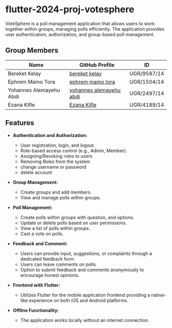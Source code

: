 # flutter-2024-proj-votesphere

VoteSphere is a poll management application that allows users to work together within groups, managing polls efficiently. The application provides user authentication, authorization, and group-based poll management.

## Group Members

| Name                        | GitHub Profile                         | ID          |
|-----------------------------|----------------------------------------|-------------|
| Bereket Kelay               | [bereket kelay](https://github.com/member1username)   | UGR/9587/14 |
| Ephrem Mamo Tora            | [ephrem mamo tora](https://github.com/Efamamo)         | UGR/1504/14 |
| Yohannes Alemayehu Abdi     | [yohannes alemayehu abdi](https://github.com/yohannesalex) | UGR/2497/14 |
| Ezana Kifle                 | [Ezana Kifle](https://github.com/e1z6u) | UGR/4189/14 |

## Features

- **Authentication and Authorization:**

  - User registration, login, and logout.
  - Role-based access control (e.g., Admin, Member).
  - Assigning/Revoking roles to users
  - Removing Roles from the system
  - change username or password
  - delete account

- **Group Management:**

  - Create groups and add members.
  - View and manage polls within groups.

- **Poll Management:**

  - Create polls within groups with question, and options.
  - Update or delete polls based on user permissions.
  - View a list of polls within groups.
  - Cast a vote on polls.
    
- **Feedback and Comment:**

  - Users can provide input, suggestions, or complaints through a dedicated feedback form.
  - Users can leave comments on polls
  - Option to submit feedback and comments anonymously to encourage honest opinions.

- **Frontend with Flutter:**

  - Utilizes Flutter for the mobile application frontend
    providing a native-like experience on both iOS and Android platforms.

- **Offline Functionality:**
  - The application works locally without an internet connection.



